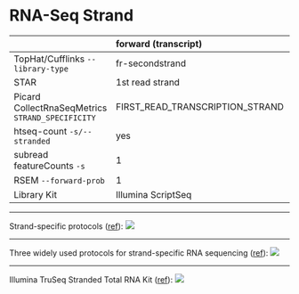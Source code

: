 # RNA-Seq Strand

| | forward (transcript) | reverse (rev comp of transcript) |
|:----------|:----------|:----------|
| TopHat/Cufflinks `--library-type` | fr-secondstrand | fr-firststrand |
| STAR | 1st read strand | 2nd read strand |
| Picard CollectRnaSeqMetrics `STRAND_SPECIFICITY` | FIRST_READ_TRANSCRIPTION_STRAND | SECOND_READ_TRANSCRIPTION_STRAND |
| htseq-count `-s/--stranded` |yes | reverse |
| subread featureCounts `-s` | 1 | 2 |
| RSEM `--forward-prob` | 1 | 0 |
| Library Kit | Illumina ScriptSeq | Illumina TruSeq Stranded Total RNA |

***

Strand-specific protocols
([ref](http://onetipperday.sterding.com/2012/07/how-to-tell-which-library-type-to-use.html)):
![](https://3.bp.blogspot.com/-BkupUsIrnXk/UBbmmmx6T8I/AAAAAAAAAUU/_rcrd_ahT48/s1600/strand.png)

***

Three widely used protocols for strand-specific RNA sequencing
([ref](http://www.nature.com/neuro/journal/v17/n11/full/nn.3814.html)):
![](https://images.nature.com/full/nature-assets/neuro/journal/v17/n11/images/nn.3814-F3.jpg)

***

Illumina TruSeq Stranded Total RNA Kit
([ref](https://www.abmgood.com/marketing/knowledge_base/next_generation_sequencing_experimental_design.php)):
![](https://www.abmgood.com/marketing/knowledge_base/img/NGS/Next_Generation_Sequencing_NGS_TruSeq_Stranded_Total_RNA.png)
